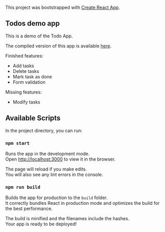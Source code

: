 This project was bootstrapped with [Create React App](https://github.com/facebookincubator/create-react-app).

## Todos demo app

This is a demo of the Todo App.

The compiled version of this app is available [here](http://todos.balut.biz).


Finished features:
 - Add tasks
 - Delete tasks
 - Mark task as done
 - Form validation

 Missing features:
 - Modify tasks

## Available Scripts

In the project directory, you can run:

### `npm start`

Runs the app in the development mode.<br>
Open [http://localhost:3000](http://localhost:3000) to view it in the browser.

The page will reload if you make edits.<br>
You will also see any lint errors in the console.

### `npm run build`

Builds the app for production to the `build` folder.<br>
It correctly bundles React in production mode and optimizes the build for the best performance.

The build is minified and the filenames include the hashes.<br>
Your app is ready to be deployed!
